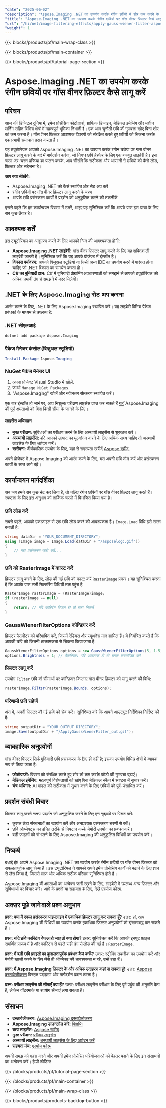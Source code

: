 ```yaml
---
"date": "2025-06-02"
"description": "Aspose.Imaging .NET का उपयोग करके रंगीन छवियों में शोर कम करने के लिए गॉस वीनर फ़िल्टर को लागू करना सीखें। यह मार्गदर्शिका इंस्टॉलेशन, एप्लिकेशन चरण और प्रदर्शन अनुकूलन को कवर करती है।"
"title": "Aspose.Imaging .NET का उपयोग करके रंगीन छवियों पर गॉस वीनर फ़िल्टर कैसे लागू करें"
"url": "/hi/net/image-filtering-effects/apply-gauss-wiener-filter-aspose-imaging-net/"
"weight": 1
---
```


{{< blocks/products/pf/main-wrap-class >}}

{{< blocks/products/pf/main-container >}}

{{< blocks/products/pf/tutorial-page-section >}}
# Aspose.Imaging .NET का उपयोग करके रंगीन छवियों पर गॉस वीनर फ़िल्टर कैसे लागू करें

## परिचय

आज की डिजिटल दुनिया में, इमेज प्रोसेसिंग फोटोग्राफी, ग्राफिक डिजाइन, मेडिकल इमेजिंग और मशीन लर्निंग सहित विभिन्न क्षेत्रों में महत्वपूर्ण भूमिका निभाती है। एक आम चुनौती छवि की गुणवत्ता खोए बिना शोर को कम करना है। गॉस वीनर फ़िल्टर आवश्यक विवरणों को संरक्षित करते हुए छवियों को चिकना करके एक प्रभावी समाधान प्रदान करता है।

यह ट्यूटोरियल आपको Aspose.Imaging .NET का उपयोग करके रंगीन छवियों पर गॉस वीनर फ़िल्टर लागू करने के बारे में मार्गदर्शन करेगा, जो निर्बाध छवि हेरफेर के लिए एक मजबूत लाइब्रेरी है। इस चरण-दर-चरण प्रक्रिया का पालन करके, आप सीखेंगे कि सटीकता और आसानी से छवियों को कैसे लोड, फ़िल्टर और सहेजना है।

**आप क्या सीखेंगे:**
- Aspose.Imaging .NET को कैसे स्थापित और सेट अप करें
- रंगीन छवियों पर गॉस वीनर फ़िल्टर लागू करने के चरण
- आपके छवि प्रसंस्करण कार्यों में प्रदर्शन को अनुकूलित करने की तकनीकें

इससे पहले कि हम कार्यान्वयन विवरण में उतरें, आइए यह सुनिश्चित करें कि आपके पास इस यात्रा के लिए सब कुछ तैयार है।

## आवश्यक शर्तें

इस ट्यूटोरियल का अनुसरण करने के लिए आपको निम्न की आवश्यकता होगी:
- **Aspose.Imaging .NET लाइब्रेरी:** गॉस वीनर फ़िल्टर लागू करने के लिए यह शक्तिशाली लाइब्रेरी ज़रूरी है। सुनिश्चित करें कि यह आपके प्रोजेक्ट में इंस्टॉल है।
- **विकास पर्यावरण:** आपको विजुअल स्टूडियो या किसी अन्य IDE का उपयोग करने में पारंगत होना चाहिए जो .NET विकास का समर्थन करता हो।
- **C# का बुनियादी ज्ञान:** C# में बुनियादी प्रोग्रामिंग अवधारणाओं को समझने से आपको ट्यूटोरियल को अधिक प्रभावी ढंग से समझने में मदद मिलेगी।

## .NET के लिए Aspose.Imaging सेट अप करना

आरंभ करने के लिए, .NET के लिए Aspose.Imaging स्थापित करें। यह लाइब्रेरी विभिन्न पैकेज प्रबंधकों के माध्यम से उपलब्ध है:

### .NET सीएलआई
```bash
dotnet add package Aspose.Imaging
```

### पैकेज मैनेजर कंसोल (विजुअल स्टूडियो)
```powershell
Install-Package Aspose.Imaging
```

### NuGet पैकेज मैनेजर UI
1. अपना प्रोजेक्ट Visual Studio में खोलें.
2. जाओ `Manage NuGet Packages`.
3. "Aspose.Imaging" खोजें और नवीनतम संस्करण स्थापित करें।

एक बार इंस्टॉल हो जाने पर, आप निशुल्क परीक्षण लाइसेंस प्राप्त कर सकते हैं [यहाँ](https://releases.aspose.com/imaging/net/) Aspose.Imaging की पूर्ण क्षमताओं को बिना किसी सीमा के जानने के लिए।

#### लाइसेंस अधिग्रहण
- **मुफ्त परीक्षण:** सुविधाओं का परीक्षण करने के लिए अस्थायी लाइसेंस से शुरुआत करें।
- **अस्थायी लाइसेंस:** यदि आपको उत्पाद का मूल्यांकन करने के लिए अधिक समय चाहिए तो अस्थायी लाइसेंस के लिए आवेदन करें।
- **खरीदना:** दीर्घकालिक उपयोग के लिए, यहां से सदस्यता खरीदें [Aspose खरीद](https://purchase.aspose.com/buy).

अपने प्रोजेक्ट में Aspose.Imaging को आरंभ करने के लिए, बस अपनी छवि लोड करें और प्रसंस्करण कार्यों के साथ आगे बढ़ें।

## कार्यान्वयन मार्गदर्शिका

अब जब हमने सब कुछ सेट कर लिया है, तो चलिए रंगीन छवियों पर गॉस वीनर फ़िल्टर लागू करते हैं। स्पष्टता के लिए इस अनुभाग को तार्किक चरणों में विभाजित किया गया है।

### छवि लोड करें

सबसे पहले, आपको एक फ़ाइल से एक छवि लोड करने की आवश्यकता है। `Image.Load` विधि इसे सरल बनाती है:

```csharp
string dataDir = "YOUR_DOCUMENT_DIRECTORY";
using (Image image = Image.Load(dataDir + "/asposelogo.gif"))
{
    // यहां प्रसंस्करण जारी रखें...
}
```

### छवि को RasterImage में कास्ट करें

फ़िल्टर लागू करने के लिए, लोड की गई छवि को कास्ट करें `RasterImage` प्रकार। यह सुनिश्चित करता है कि आपके पास सभी फ़िल्टरिंग विधियों तक पहुंच है:

```csharp
RasterImage rasterImage = (RasterImage)image;
if (rasterImage == null)
{
    return; // यदि कास्टिंग विफल हो तो बाहर निकलें
}
```

### GaussWienerFilterOptions कॉन्फ़िगर करें

फ़िल्टर पैरामीटर को परिभाषित करें, जिसमें रेडियस और स्मूथनेस मान शामिल हैं। ये नियंत्रित करते हैं कि आपकी छवि को कितनी आक्रामकता से चिकना किया जाता है:

```csharp
GaussWienerFilterOptions options = new GaussWienerFilterOptions(5, 1.5);
options.Brightness = 1; // वैकल्पिक: यदि आवश्यक हो तो चमक समायोजित करें
```

### फ़िल्टर लागू करें

उपयोग `Filter` छवि की सीमाओं पर कॉन्फ़िगर किए गए गॉस वीनर फ़िल्टर को लागू करने की विधि:

```csharp
rasterImage.Filter(rasterImage.Bounds, options);
```

### परिणामी छवि सहेजें

अंत में, अपनी फ़िल्टर की गई छवि को सेव करें। सुनिश्चित करें कि आपने आउटपुट निर्देशिका निर्दिष्ट की है:

```csharp
string outputDir = "YOUR_OUTPUT_DIRECTORY";
image.Save(outputDir + "/ApplyGaussWienerFilter_out.gif");
```

## व्यावहारिक अनुप्रयोगों

गॉस वीनर फिल्टर सिर्फ बुनियादी छवि प्रसंस्करण के लिए ही नहीं है; इसका उपयोग विभिन्न क्षेत्रों में व्यापक रूप से किया जाता है:
- **फोटोग्राफी:** विवरण को संरक्षित करते हुए शोर को कम करके फोटो की गुणवत्ता बढ़ाएं।
- **मेडिकल इमेजिंग:** महत्वपूर्ण विशेषताओं को खोए बिना मेडिकल स्कैन में स्पष्टता में सुधार करें।
- **यंत्र अधिगम:** AI मॉडल की सटीकता में सुधार करने के लिए छवियों को पूर्व-संसाधित करें।

## प्रदर्शन संबंधी विचार

फ़िल्टर लागू करते समय, प्रदर्शन को अनुकूलित करने के लिए इन सुझावों पर विचार करें:
- कुशल डेटा संरचनाओं का उपयोग करें और अनावश्यक प्रसंस्करण चरणों से बचें।
- छवि ऑब्जेक्ट्स का उचित तरीके से निपटान करके मेमोरी उपयोग का प्रबंधन करें।
- बड़ी फ़ाइलों को संभालने के लिए Aspose.Imaging की अनुकूलित विधियों का उपयोग करें।

## निष्कर्ष

बधाई हो! आपने Aspose.Imaging .NET का उपयोग करके रंगीन छवियों पर गॉस वीनर फ़िल्टर को सफलतापूर्वक लागू किया है। इस ट्यूटोरियल ने आपको अपने इमेज प्रोसेसिंग कार्यों को बढ़ाने के लिए ज्ञान से लैस किया है, जिससे साफ़ और अधिक सटीक परिणाम सुनिश्चित होते हैं।

Aspose.Imaging की क्षमताओं का अन्वेषण जारी रखने के लिए, लाइब्रेरी में उपलब्ध अन्य फ़िल्टर और सुविधाओं पर विचार करें। आगे के प्रश्नों या सहायता के लिए, देखें [एस्पोज फोरम](https://forum.aspose.com/c/imaging/10).

## अक्सर पूछे जाने वाले प्रश्न अनुभाग

**प्रश्न: क्या मैं एकल प्रसंस्करण पाइपलाइन में एकाधिक फ़िल्टर लागू कर सकता हूँ?**
उत्तर: हां, आप Aspose.Imaging की विधियों का उपयोग करके एकाधिक फ़िल्टर अनुप्रयोगों को श्रृंखलाबद्ध कर सकते हैं।

**प्रश्न: यदि छवि कास्टिंग विफल हो जाए तो क्या होगा?**
उत्तर: सुनिश्चित करें कि आपकी इनपुट फ़ाइल समर्थित प्रारूप में है और कास्टिंग से पहले सही ढंग से लोड की गई है। `RasterImage`.

**प्रश्न: मैं बड़ी छवि फ़ाइलों का कुशलतापूर्वक प्रबंधन कैसे करूँ?**
उत्तर: स्ट्रीमिंग तकनीक का उपयोग करें और मेमोरी खाली करने के लिए जैसे ही ऑब्जेक्ट की आवश्यकता न रहे, उन्हें हटा दें।

**प्रश्न: मैं Aspose.Imaging फ़िल्टर के और अधिक उदाहरण कहां पा सकता हूं?**
उत्तर: [Aspose दस्तावेज़ीकरण](https://reference.aspose.com/imaging/net/) विस्तृत उदाहरण और मार्गदर्शन प्रदान करता है।

**प्रश्न: परीक्षण लाइसेंस की सीमाएँ क्या हैं?**
उत्तर: परीक्षण लाइसेंस परीक्षण के लिए पूर्ण पहुंच की अनुमति देता है, लेकिन वॉटरमार्क या उपयोग सीमाएं लगा सकता है।

## संसाधन
- **दस्तावेज़ीकरण:** [Aspose.Imaging दस्तावेज़ीकरण](https://reference.aspose.com/imaging/net/)
- **Aspose.Imaging डाउनलोड करें:** [विज्ञप्ति](https://releases.aspose.com/imaging/net/)
- **क्रय लाइसेंस:** [Aspose खरीद](https://purchase.aspose.com/buy)
- **मुफ्त परीक्षण:** [परीक्षण लाइसेंस](https://releases.aspose.com/imaging/net/)
- **अस्थायी लाइसेंस:** [अस्थायी लाइसेंस के लिए आवेदन करें](https://purchase.aspose.com/temporary-license/)
- **सहयता मंच:** [एस्पोज फोरम](https://forum.aspose.com/c/imaging/10)

अपनी समझ को गहरा करने और अपनी इमेज प्रोसेसिंग परियोजनाओं को बेहतर बनाने के लिए इन संसाधनों का अन्वेषण करें। हैप्पी कोडिंग!

{{< /blocks/products/pf/tutorial-page-section >}}

{{< /blocks/products/pf/main-container >}}

{{< /blocks/products/pf/main-wrap-class >}}

{{< blocks/products/products-backtop-button >}}